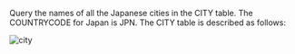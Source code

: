Query the names of all the Japanese cities in the CITY table. The COUNTRYCODE for Japan is JPN.
The CITY table is described as follows:

![city](https://s3.amazonaws.com/hr-challenge-images/8137/1449729804-f21d187d0f-CITY.jpg)
